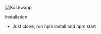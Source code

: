 ![Koshwapp](https://puu.sh/FWAqD/d2ef62a2d2.gif)

Installation

- Just clone, run npm install and npm start
